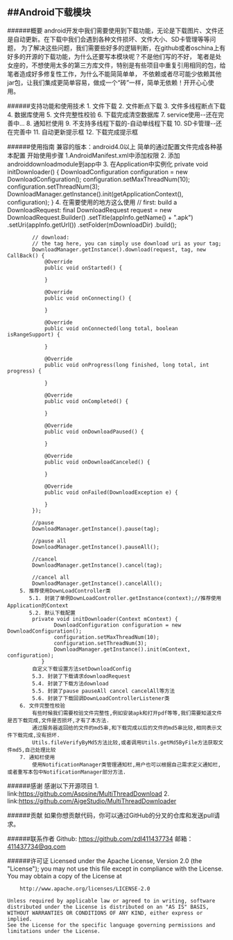 ##Android下载模块
---------------
######概要
	android开发中我们需要使用到下载功能，无论是下载图片、文件还是自动更新。在下载中我们会遇到各种文件损坏、文件大小、SD卡管理等等问题，
	为了解决这些问题，我们需要些好多的逻辑判断，在github或者oschina上有好多的开源的下载功能，为什么还要写本模块呢？不是他们写的不好，
	笔者是处女座的，不想使用太多的第三方库文件，特别是有些项目中重复引用相同的包，给笔者造成好多修复性工作，为什么不能简简单单，
	不依赖或者尽可能少依赖其他jar包，让我们集成更简单容易，做成一个“砖”一样，简单无依赖！开开心心使用。
	
######支持功能和使用技术
	1. 文件下载
	2. 文件断点下载
	3. 文件多线程断点下载
	4. 数据库使用
	5. 文件完整性校验
	6. 下载完成清空数据库
	7. service使用--还在完善中...
	8. 通知栏使用
	9. 不支持多线程下载的-自动单线程下载
	10. SD卡管理--还在完善中
	11. 自动更新提示框
	12. 下载完成提示框
	
######使用指南
	兼容的版本：android4.0以上
	简单的通过配置文件完成各种基本配置
	开始使用步骤
		1.AndroidManifest.xml中添加权限
		   <uses-permission android:name="android.permission.INTERNET" />
           <uses-permission android:name="android.permission.WRITE_EXTERNAL_STORAGE" />
           <uses-permission android:name="android.permission.READ_EXTERNAL_STORAGE" />
		2. 添加androiddownloadmodule到app中
		3.  在Application中实例化
            private void initDownloader() {
                DownloadConfiguration configuration = new DownloadConfiguration();
                configuration.setMaxThreadNum(10);
                configuration.setThreadNum(3);
                DownloadManager.getInstance().init(getApplicationContext(), configuration);
            }
        4. 在需要使用的地方这么使用
            // first: build a DownloadRequest:
            final DownloadRequest request = new DownloadRequest.Builder()
                        .setTitle(appInfo.getName() + ".apk")
                        .setUri(appInfo.getUrl())
                        .setFolder(mDownloadDir)
                        .build();
            
            // download:
            // the tag here, you can simply use download uri as your tag;
            DownloadManager.getInstance().download(request, tag, new CallBack() {
                @Override
                public void onStarted() {
            
                }
            
                @Override
                public void onConnecting() {
            
                }
            
                @Override
                public void onConnected(long total, boolean isRangeSupport) {
            
                }
            
                @Override
                public void onProgress(long finished, long total, int progress) {
            
                }
            
                @Override
                public void onCompleted() {
            
                }
            
                @Override
                public void onDownloadPaused() {
            
                }
            
                @Override
                public void onDownloadCanceled() {
            
                }
            
                @Override
                public void onFailed(DownloadException e) {
            
                }
            });
            
            //pause
            DownloadManager.getInstance().pause(tag);
            
            //pause all
            DownloadManager.getInstance().pauseAll();
            
            //cancel
            DownloadManager.getInstance().cancel(tag);
            
            //cancel all
            DownloadManager.getInstance().cancelAll();
        5. 推荐使用DownLoadController类
           5.1. 封装了单例DownLoadController.getInstance(context);//推荐使用Application的Context
           5.2. 默认下载配置
            private void initDownloader(Context mContext) {
                   DownloadConfiguration configuration = new DownloadConfiguration();
                   configuration.setMaxThreadNum(10);
                   configuration.setThreadNum(3);
                   DownloadManager.getInstance().init(mContext, configuration);
               }
            自定义下载设置方法setDownloadConfig
            5.3. 封装了下载请求downloadRequest
            5.4. 封装了下载方法download
            5.5. 封装了pause pauseAll cancel cancelAll等方法
            5.6. 封装了下载回调DownLoadControllerListener类
        6. 文件完整性校验
            有些时候我们需要校验文件完整性,例如安装apk和打开pdf等等,我们需要知道文件是否下载完成,文件是否损坏,才有了本方法.
            通过服务器返回给的文件的md5串,和下载完成以后的文件的md5串比较,相同表示文件下载完成,没有损坏.
            Utils.fileVerifyByMd5方法比较,或者调用Utils.getMd5ByFile方法获取文件md5,自己处理比较
        7. 通知栏使用
            使用NotificationManager类管理通知栏,用户也可以根据自己需求定义通知栏,或者重写本包中NotificationManager部分方法.
        
        
		

######感谢
	感谢以下开源项目
	1. link:https://github.com/Aspsine/MultiThreadDownload
	2. link:https://github.com/AigeStudio/MultiThreadDownloader
	
	
######贡献
    如果你想贡献代码，你可以通过GitHub的分叉的仓库和发送pull请求。
	
######联系作者
	Github: https://github.com/zdl411437734
	邮箱：411437734@qq.com

######许可证
    Licensed under the Apache License, Version 2.0 (the "License");
    you may not use this file except in compliance with the License.
    You may obtain a copy of the License at
    
        http://www.apache.org/licenses/LICENSE-2.0
    
    Unless required by applicable law or agreed to in writing, software
    distributed under the License is distributed on an "AS IS" BASIS,
    WITHOUT WARRANTIES OR CONDITIONS OF ANY KIND, either express or implied.
    See the License for the specific language governing permissions and
    limitations under the License.
	
	
	
	

	